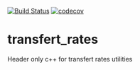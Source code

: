 [![Build Status](https://travis-ci.com/frachop/transfert_rates.svg?branch=master)](https://travis-ci.com/frachop/transfert_rates) [![codecov](https://codecov.io/gh/frachop/transfert_rates/branch/master/graph/badge.svg)](https://codecov.io/gh/frachop/transfert_rates)

# transfert_rates
Header only c++ for transfert rates utilities
